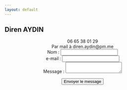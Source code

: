 ```yaml
---
layout: default
---
```

## Diren AYDIN
<center> 06 65 38 01 29 <br/> 
Par mail à diren.aydin@pm.me <br/> <center>

<form action="diren.aydin@pm.me" method="post">
    <div>
        <label for="name">Nom :</label>
        <input type="text" id="name" name="user_name">
    </div>
    <div>
        <label for="mail">e-mail :</label>
        <input type="email" id="mail" name="user_mail">
    </div>
    <div>
        <label for="msg">Message :</label>
        <textarea id="msg" name="user_message"></textarea>
    </div>
</form>
 <div class="button">
        <button type="submit">Envoyer le message</button>
    </div>